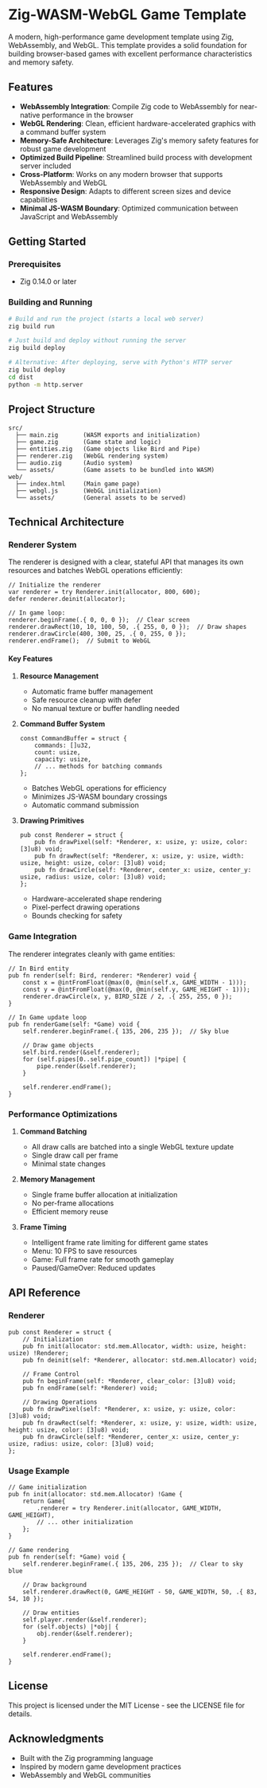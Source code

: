 # Zig-WASM-WebGL Game Template

A modern, high-performance game development template using Zig, WebAssembly, and WebGL. This template provides a solid foundation for building browser-based games with excellent performance characteristics and memory safety.

## Features

- **WebAssembly Integration**: Compile Zig code to WebAssembly for near-native performance in the browser
- **WebGL Rendering**: Clean, efficient hardware-accelerated graphics with a command buffer system
- **Memory-Safe Architecture**: Leverages Zig's memory safety features for robust game development
- **Optimized Build Pipeline**: Streamlined build process with development server included
- **Cross-Platform**: Works on any modern browser that supports WebAssembly and WebGL
- **Responsive Design**: Adapts to different screen sizes and device capabilities
- **Minimal JS-WASM Boundary**: Optimized communication between JavaScript and WebAssembly

## Getting Started

### Prerequisites

- Zig 0.14.0 or later

### Building and Running

```bash
# Build and run the project (starts a local web server)
zig build run

# Just build and deploy without running the server
zig build deploy

# Alternative: After deploying, serve with Python's HTTP server
zig build deploy
cd dist
python -m http.server
```

## Project Structure

```
src/
  ├── main.zig       (WASM exports and initialization)
  ├── game.zig       (Game state and logic)
  ├── entities.zig   (Game objects like Bird and Pipe)
  ├── renderer.zig   (WebGL rendering system)
  ├── audio.zig      (Audio system)
  └── assets/        (Game assets to be bundled into WASM)
web/
  ├── index.html     (Main game page)
  ├── webgl.js       (WebGL initialization)
  └── assets/        (General assets to be served)
```

## Technical Architecture

### Renderer System

The renderer is designed with a clear, stateful API that manages its own resources and batches WebGL operations efficiently:

```zig
// Initialize the renderer
var renderer = try Renderer.init(allocator, 800, 600);
defer renderer.deinit(allocator);

// In game loop:
renderer.beginFrame(.{ 0, 0, 0 });  // Clear screen
renderer.drawRect(10, 10, 100, 50, .{ 255, 0, 0 });  // Draw shapes
renderer.drawCircle(400, 300, 25, .{ 0, 255, 0 });
renderer.endFrame();  // Submit to WebGL
```

#### Key Features

1. **Resource Management**
   - Automatic frame buffer management
   - Safe resource cleanup with defer
   - No manual texture or buffer handling needed

2. **Command Buffer System**
   ```zig
   const CommandBuffer = struct {
       commands: []u32,
       count: usize,
       capacity: usize,
       // ... methods for batching commands
   };
   ```
   - Batches WebGL operations for efficiency
   - Minimizes JS-WASM boundary crossings
   - Automatic command submission

3. **Drawing Primitives**
   ```zig
   pub const Renderer = struct {
       pub fn drawPixel(self: *Renderer, x: usize, y: usize, color: [3]u8) void;
       pub fn drawRect(self: *Renderer, x: usize, y: usize, width: usize, height: usize, color: [3]u8) void;
       pub fn drawCircle(self: *Renderer, center_x: usize, center_y: usize, radius: usize, color: [3]u8) void;
   };
   ```
   - Hardware-accelerated shape rendering
   - Pixel-perfect drawing operations
   - Bounds checking for safety

### Game Integration

The renderer integrates cleanly with game entities:

```zig
// In Bird entity
pub fn render(self: Bird, renderer: *Renderer) void {
    const x = @intFromFloat(@max(0, @min(self.x, GAME_WIDTH - 1)));
    const y = @intFromFloat(@max(0, @min(self.y, GAME_HEIGHT - 1)));
    renderer.drawCircle(x, y, BIRD_SIZE / 2, .{ 255, 255, 0 });
}

// In Game update loop
pub fn renderGame(self: *Game) void {
    self.renderer.beginFrame(.{ 135, 206, 235 });  // Sky blue
    
    // Draw game objects
    self.bird.render(&self.renderer);
    for (self.pipes[0..self.pipe_count]) |*pipe| {
        pipe.render(&self.renderer);
    }
    
    self.renderer.endFrame();
}
```

### Performance Optimizations

1. **Command Batching**
   - All draw calls are batched into a single WebGL texture update
   - Single draw call per frame
   - Minimal state changes

2. **Memory Management**
   - Single frame buffer allocation at initialization
   - No per-frame allocations
   - Efficient memory reuse

3. **Frame Timing**
   - Intelligent frame rate limiting for different game states
   - Menu: 10 FPS to save resources
   - Game: Full frame rate for smooth gameplay
   - Paused/GameOver: Reduced updates

## API Reference

### Renderer

```zig
pub const Renderer = struct {
    // Initialization
    pub fn init(allocator: std.mem.Allocator, width: usize, height: usize) !Renderer;
    pub fn deinit(self: *Renderer, allocator: std.mem.Allocator) void;

    // Frame Control
    pub fn beginFrame(self: *Renderer, clear_color: [3]u8) void;
    pub fn endFrame(self: *Renderer) void;

    // Drawing Operations
    pub fn drawPixel(self: *Renderer, x: usize, y: usize, color: [3]u8) void;
    pub fn drawRect(self: *Renderer, x: usize, y: usize, width: usize, height: usize, color: [3]u8) void;
    pub fn drawCircle(self: *Renderer, center_x: usize, center_y: usize, radius: usize, color: [3]u8) void;
};
```

### Usage Example

```zig
// Game initialization
pub fn init(allocator: std.mem.Allocator) !Game {
    return Game{
        .renderer = try Renderer.init(allocator, GAME_WIDTH, GAME_HEIGHT),
        // ... other initialization
    };
}

// Game rendering
pub fn render(self: *Game) void {
    self.renderer.beginFrame(.{ 135, 206, 235 });  // Clear to sky blue
    
    // Draw background
    self.renderer.drawRect(0, GAME_HEIGHT - 50, GAME_WIDTH, 50, .{ 83, 54, 10 });
    
    // Draw entities
    self.player.render(&self.renderer);
    for (self.objects) |*obj| {
        obj.render(&self.renderer);
    }
    
    self.renderer.endFrame();
}
```

## License

This project is licensed under the MIT License - see the LICENSE file for details.

## Acknowledgments

- Built with the Zig programming language
- Inspired by modern game development practices
- WebAssembly and WebGL communities